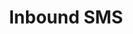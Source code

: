 ---
title: Inbound SMS
description: Understand the process of an inbound SMS delivery
feature: SMS
role: User
level: Beginner, Intermediate
---